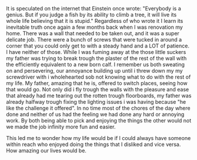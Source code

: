It is speculated on the internet that Einstein once wrote: "Everybody is a genius. But if you judge a fish by its ability to climb a tree, it will live its whole life believing that it is stupid." Regardless of who wrote it I learn its inevitable truth once again a few months back when I was renovation my home. There was a wall that needed to be taken out, and it was a super delicate job. There were a bunch of screws that were tucked in around a corner that you could only get to with a steady hand and a LOT of patience. I have neither of those. While I was fuming away at the those little suckers my father was trying to break trough the plaster of the rest of the wall with the efficiently equivalent to a new born calf. I remember us both sweating on and persevering, our annoyance building up until i threw down my my screwdriver with i wholehearted sob not knowing what to do with the rest of my life. My father, amazing that he is, offered to switch places, seeing how that would go. Not only did i fly trough the walls with the pleasure and ease that already had me tearing out the rotten trough floorboards, my father was already halfway trough fixing the lighting issues i was having because "he like the challenge it offered". In no time most of the chores of the day where done and neither of us had the feeling we had done any hard or annoying work. By both being able to pick and enjoying the things the other would not we made the job infinity more fun and easier.

This led me to wonder how my life would be if I could always have someone within reach who enjoyed doing the things that I disliked and vice versa. How amazing our lives would be.
